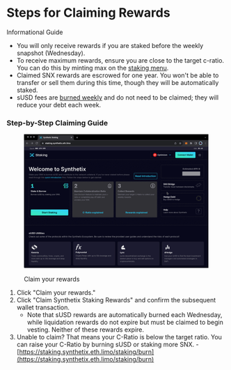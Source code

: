# Steps for Claiming Rewards

Informational Guide

* You will only receive rewards if you are staked before the weekly snapshot (Wednesday).
* To receive maximum rewards, ensure you are close to the target c-ratio. You can do this by minting max on the [staking menu](https://staking.synthetix.io/staking).
* Claimed SNX rewards are escrowed for one year. You won't be able to transfer or sell them during this time, though they will be automatically staked.
* sUSD fees are [burned weekly](https://blog.synthetix.io/the-schedar-release-fee-burn/) and do not need to be claimed; they will reduce your debt each week.

### Step-by-Step Claiming Guide

<figure><img src="../../.gitbook/assets/Claiming.gif" alt=""><figcaption><p>Claim your rewards</p></figcaption></figure>

1. Click "Claim your rewards."
2. Click "Claim Synthetix Staking Rewards" and confirm the subsequent wallet transaction.
   * Note that sUSD rewards are automatically burned each Wednesday, while liquidation rewards do not expire but must be claimed to begin vesting. Neither of these rewards expire.
3. Unable to claim? That means your C-Ratio is below the target ratio. You can raise your C-Ratio by burning sUSD or staking more SNX. - [https://staking.synthetix.eth.limo/staking/burn](https://staking.synthetix.eth.limo/staking/burn)
